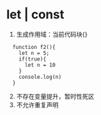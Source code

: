 # let | const
1. 生成作用域：当前代码块{}
```
  function f2(){
    let n = 5;
    if(true){
      let n = 10
    }
    console.log(n)
  }
```
2. 不存在变量提升，暂时性死区
3. 不允许重复声明

